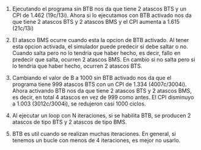 1. Ejecutando el programa sin BTB nos da que tiene 2 atascos BTS y un CPI de 1.462 (19c/13i). Ahora si lo ejecutamos con BTB activado nos da que tiene 2 atascos BTS y 2 atascos BMS y el CPI aumenta a 1.615 (21c/13i)

2. El atasco BMS ocurre cuando esta la opcion de BTB activado. Al tener esta opcion activada, el simulador puede predecir si debe saltar o no. Cuando salta pero no lo tendria que haber hecho, es decir, fallo en predecir que salta, ocurren 2 atascos BMS. En cambio si no salta pero si lo tendria que haber hecho, ocurren 2 atascos BTS.

3. Cambiando el valor de B a 1000 sin BTB activado nos da que el programa tiene 999 atascos BTS con un CPI de 1.334 (4007c/3004i). Ahora activando BTB nos da que tiene 2 atascos BTS y 2 atascos BMS, es decir, en total 4 atascos en vez de 999 como antes. El CPI disminuyo a 1.003 (3012c/3004i), se redujeron casi 1000 ciclos.

4. Al ejecutar un loop con N iteraciones, si se habilita BTB, se producen 2 atascos de tipo BTS y 2 atascos de tipo BMS.

5. BTB es util cuando se realizan muchas iteraciones. En general, si tenemos un bucle con menos de 4 iteraciones, es mejor no usarlo.
